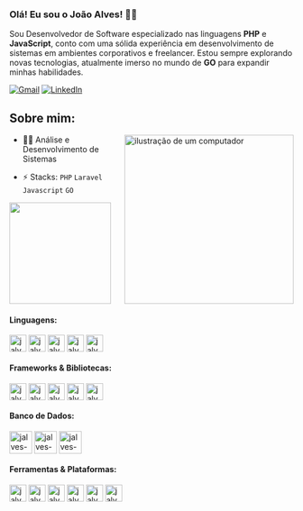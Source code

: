 ### Olá! Eu sou o João Alves! 👋🏿

<p align="left"> 
Sou Desenvolvedor de Software especializado nas linguagens <strong>PHP</strong> e <strong>JavaScript</strong>, conto com uma sólida experiência em desenvolvimento de sistemas em ambientes corporativos e freelancer. Estou sempre explorando novas tecnologias, atualmente imerso no mundo de <strong>GO</strong> para expandir minhas habilidades.
</p>

<p align="left">
  <a href="mailto:jalvess021@gmail.com" title="Gmail">
  <img src="https://img.shields.io/badge/-Gmail-FF0000?style=flat-square&labelColor=FF0000&logo=gmail&logoColor=white&link=LINK-DO-SEU-GMAIL" alt="Gmail"/></a>
  <a href="https://linkedin.com/in/jalvess021" title="LinkedIn">
  <img src="https://img.shields.io/badge/-Linkedin-0e76a8?style=flat-square&logo=Linkedin&logoColor=white&link=LINK-DO-SEU-LINKEDIN" alt="LinkedIn"/></a>
</p>



## Sobre mim:
<img src="https://raw.githubusercontent.com/MicaelliMedeiros/micaellimedeiros/master/image/computer-illustration.png" alt="ilustração de um computador" width="300px" align="right">

- 👨‍🎓 Análise e Desenvolvimento de Sistemas
  
- ⚡ Stacks: `PHP` `Laravel` `Javascript` `GO`

<div>
  <a href='https://github.com/jalvess021'>
    <img height='180em' src='https://github-readme-stats.vercel.app/api/top-langs/?username=jalvess021&layout=compact&theme=midnight-purple'>
  </a>
</div>

#### Linguagens:
<div style='display: inline_block; gap:1220px;'>
  <img align="center" alt="jalves-PHP" title='PHP' height="30" width="30" src="https://cdn.jsdelivr.net/gh/devicons/devicon/icons/php/php-original.svg" />
  <img align="center" alt="jalves-JAVASCRIPT" title='JAVASCRIPT' height="30" width="30" src="https://cdn.jsdelivr.net/gh/devicons/devicon/icons/javascript/javascript-original.svg" />
  <img align="center" alt="jalves-GO" title='GO' height="30" width="30" src="https://cdn.jsdelivr.net/gh/devicons/devicon@latest/icons/go/go-original-wordmark.svg" />
  <img align="center" alt="jalves-HTML" title='HTML' height="30" width="30" src="https://cdn.jsdelivr.net/gh/devicons/devicon/icons/html5/html5-original.svg" />
  <img align="center" alt="jalves-CSS" title='CSS' height="30" width="30" src="https://cdn.jsdelivr.net/gh/devicons/devicon/icons/css3/css3-original.svg" />
</div>

#### Frameworks & Bibliotecas:
<div style='display: inline_block'>
  <img align="center" alt="jalves-LARAVEL" title='LARAVEL' height="30" width="30" src="https://cdn.jsdelivr.net/gh/devicons/devicon@latest/icons/laravel/laravel-original.svg" />
  <img align="center" alt="jalves-BOOTSTRAP" title='BOOTSTRAP' height="30"  width="30" src="https://cdn.jsdelivr.net/gh/devicons/devicon/icons/bootstrap/bootstrap-original.svg" />   
  <img align="center" alt="jalves-JQUERY" title='JQUERY' height="30" width="30" src="https://cdn.jsdelivr.net/gh/devicons/devicon/icons/jquery/jquery-original.svg" />
  <img align="center" alt="jalves-VUEJS" title='VUE' height="30" width="30" src="https://cdn.jsdelivr.net/gh/devicons/devicon/icons/vuejs/vuejs-original-wordmark.svg"/>
  <img align="center" alt="jalves-TAILWINDCSS" title='TAILWIND' height="30" width="30" src="https://cdn.jsdelivr.net/gh/devicons/devicon@latest/icons/tailwindcss/tailwindcss-original.svg"/>
</div>

#### Banco de Dados:
<div style='display: inline_block'>
  <img align="center" alt="jalves-MYSQL" title='MYSQL' height="40" width="40" src="https://cdn.jsdelivr.net/gh/devicons/devicon@latest/icons/mysql/mysql-original-wordmark.svg" />
  <img align="center" alt="jalves-POSTGRES" title='POSTGRES' height="40" width="40" src="https://cdn.jsdelivr.net/gh/devicons/devicon@latest/icons/postgresql/postgresql-original-wordmark.svg" />
  <img align="center" alt="jalves-MONGODB" title='MONGODB' height="40" width="40" src="https://cdn.jsdelivr.net/gh/devicons/devicon@latest/icons/mongodb/mongodb-original-wordmark.svg"/>
</div>



#### Ferramentas & Plataformas:
<div style='display: inline_block'>
  <img align="center" alt="jalves-DOCKER" title='DOCKER' height="30" width="30" src="https://cdn.jsdelivr.net/gh/devicons/devicon/icons/docker/docker-original.svg" />
  <img align="center" alt="jalves-KAFKA" title='KAFKA' height="30" width="30" src="https://cdn.jsdelivr.net/gh/devicons/devicon@latest/icons/apachekafka/apachekafka-original.svg" />
  <img align="center" alt="jalves-WORDPRESS" title='WORDPRESS' height="30" width="30" src="https://cdn.jsdelivr.net/gh/devicons/devicon/icons/wordpress/wordpress-plain.svg" /> 
  <img align="center" alt="jalves-GIT" title='GIT' height="30" width="30" src="https://cdn.jsdelivr.net/gh/devicons/devicon/icons/git/git-original.svg"/>
  <img align="center" alt="jalves-DO" title='Digital Ocean' height="30" width="30" src="https://cdn.jsdelivr.net/gh/devicons/devicon@latest/icons/digitalocean/digitalocean-original.svg"/>
  <img align="center" alt="jalves-AWS" title='Amazon Web Services' height="30" width="30" src="https://cdn.jsdelivr.net/gh/devicons/devicon@latest/icons/amazonwebservices/amazonwebservices-original-wordmark.svg"/>
</div>
